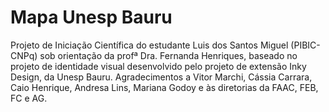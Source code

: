 # Mapa Unesp Bauru
Projeto de Iniciação Científica do estudante Luis dos Santos Miguel (PIBIC-CNPq) sob orientação da profª Dra. Fernanda Henriques, baseado no projeto de identidade visual desenvolvido pelo projeto de extensão Inky Design, da Unesp Bauru.
Agradecimentos a Vitor Marchi, Cássia Carrara, Caio Henrique, Andresa Lins, Mariana Godoy e às diretorias da FAAC, FEB, FC e AG.
